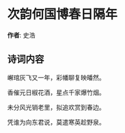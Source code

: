 # 次韵何国博春日隔年

**作者**: 史浩

## 诗词内容

嶰琯灰飞又一年，彩幡聊复映皤然。

香催元日椒花酒，星点千家爆竹烟。

未分风光销老里，拟追欢赏到春边。

凭谁为向东君说，莫遣寒英趁野泉。

